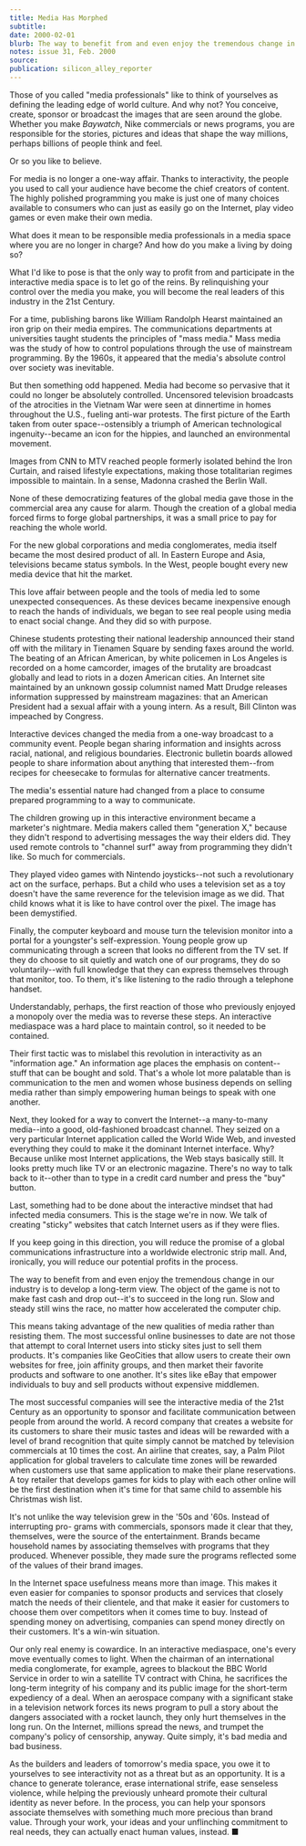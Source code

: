 ```yaml
---
title: Media Has Morphed
subtitle:
date: 2000-02-01
blurb: The way to benefit from and even enjoy the tremendous change in our industry is to develop a long-term view. The object of the game is not to make fast cash and drop out--it's to succeed in the long run. Slow and steady still wins the race, no matter how accelerated the computer chip.
notes: issue 31, Feb. 2000
source:
publication: silicon_alley_reporter
---
```


Those of you called "media professionals" like to think of yourselves as defining the leading edge of world culture. And why not? You conceive, create, sponsor or broadcast the images that are seen around the globe. Whether you make _Baywatch_, Nike commercials or news programs, you are responsible for the stories, pictures and ideas that shape the way millions, perhaps billions of people think and feel.

Or so you like to believe.

For media is no longer a one-way affair. Thanks to interactivity, the people you used to call your audience have become the chief creators of content. The highly polished programming you make is just one of many choices available to consumers who can just as easily go on the Internet, play video games or even make their own media.

What does it mean to be responsible media professionals in a media space where you are no longer in charge? And how do you make a living by doing so?

What I'd like to pose is that the only way to profit from and participate in the interactive media space is to let go of the reins. By relinquishing your control over the media you make, you will become the real leaders of this industry in the 21st Century.

For a time, publishing barons like William Randolph Hearst maintained an iron grip on their media empires. The communications departments at universities taught students the principles of "mass media." Mass media was the study of how to control populations through the use of mainstream programming. By the 1960s, it appeared that the media's absolute control over society was inevitable.

But then something odd happened. Media had become so pervasive that it could no longer be absolutely controlled. Uncensored television broadcasts of the atrocities in the Vietnam War were seen at dinnertime in homes throughout the U.S., fueling anti-war protests. The first picture of the Earth taken from outer space--ostensibly a triumph of American technological ingenuity--became an icon for the hippies, and launched an environmental movement.

Images from CNN to MTV reached people formerly isolated behind the Iron Curtain, and raised lifestyle expectations, making those totalitarian regimes impossible to maintain. In a sense, Madonna crashed the Berlin Wall.

None of these democratizing features of the global media gave those in the commercial area any cause for alarm. Though the creation of a global media forced firms to forge global partnerships, it was a small price to pay for reaching the whole world.

For the new global corporations and media conglomerates, media itself became the most desired product of all. In Eastern Europe and Asia, televisions became status symbols. In the West, people bought every new media device that hit the market.

This love affair between people and the tools of media led to some unexpected consequences. As these devices became inexpensive enough to reach the hands of individuals, we began to see real people using media to enact social change. And they did so with purpose.

Chinese students protesting their national leadership announced their stand off with the military in Tienamen Square by sending faxes around the world. The beating of an African American, by white policemen in Los Angeles is recorded on a home camcorder, images of the brutality are broadcast globally and lead to riots in a dozen American cities. An Internet site maintained by an unknown gossip columnist named Matt Drudge releases information suppressed by mainstream magazines: that an American President had a sexual affair with a young intern. As a result, Bill Clinton was impeached by Congress.

Interactive devices changed the media from a one-way broadcast to a community event. People began sharing information and insights across racial, national, and religious boundaries. Electronic bulletin boards allowed people to share information about anything that interested them--from recipes for cheesecake to formulas for alternative cancer treatments.

The media's essential nature had changed from a place to consume prepared programming to a way to communicate.

The children growing up in this interactive environment became a marketer's nightmare. Media makers called them "generation X," because they didn't respond to advertising messages the way their elders did. They used remote controls to "channel surf" away from programming they didn't like. So much for commercials.

They played video games with Nintendo joysticks--not such a revolutionary act on the surface, perhaps. But a child who uses a television set as a toy doesn't have the same reverence for the television image as we did. That child knows what it is like to have control over the pixel. The image has been demystified.

Finally, the computer keyboard and mouse turn the television monitor into a portal for a youngster's self-expression. Young people grow up communicating through a screen that looks no different from the TV set. If they do choose to sit quietly and watch one of our programs, they do so voluntarily--with full knowledge that they can express themselves through that monitor, too. To them, it's like listening to the radio through a telephone handset.

Understandably, perhaps, the first reaction of those who previously enjoyed a monopoly over the media was to reverse these steps. An interactive mediaspace was a hard place to maintain control, so it needed to be contained.

Their first tactic was to mislabel this revolution in interactivity as an "information age." An information age places the emphasis on content--stuff that can be bought and sold. That's a whole lot more palatable than is communication to the men and women whose business depends on selling media rather than simply empowering human beings to speak with one another.

Next, they looked for a way to convert the Internet--a many-to-many media--into a good, old-fashioned broadcast channel. They seized on a very particular Internet application called the World Wide Web, and invested everything they could to make it the dominant Internet interface. Why? Because unlike most Internet applications, the Web stays basically still. It looks pretty much like TV or an electronic magazine. There's no way to talk back to it--other than to type in a credit card number and press the "buy" button.

Last, something had to be done about the interactive mindset that had infected media consumers. This is the stage we're in now. We talk of creating "sticky" websites that catch Internet users as if they were flies.

If you keep going in this direction, you will reduce the promise of a global communications infrastructure into a worldwide electronic strip mall. And, ironically, you will reduce our potential profits in the process.

The way to benefit from and even enjoy the tremendous change in our industry is to develop a long-term view. The object of the game is not to make fast cash and drop out--it's to succeed in the long run. Slow and steady still wins the race, no matter how accelerated the computer chip.

This means taking advantage of the new qualities of media rather than resisting them. The most successful online businesses to date are not those that attempt to coral Internet users into sticky sites just to sell them products. It's companies like GeoCities that allow users to create their own websites for free, join affinity groups, and then market their favorite products and software to one another. It's sites like eBay that empower individuals to buy and sell products without expensive middlemen.

The most successful companies will see the interactive media of the 21st Century as an opportunity to sponsor and facilitate communication between people from around the world. A record company that creates a website for its customers to share their music tastes and ideas will be rewarded with a level of brand recognition that quite simply cannot be matched by television commercials at 10 times the cost. An airline that creates, say, a Palm Pilot application for global travelers to calculate time zones will be rewarded when customers use that same application to make their plane reservations. A toy retailer that develops games for kids to play with each other online will be the first destination when it's time for that same child to assemble his Christmas wish list.

It's not unlike the way television grew in the '50s and '60s. Instead of interrupting pro- grams with commercials, sponsors made it clear that they, themselves, were the source of the entertainment. Brands became household names by associating themselves with programs that they produced. Whenever possible, they made sure the programs reflected some of the values of their brand images.

In the Internet space usefulness means more than image. This makes it even easier for companies to sponsor products and services that closely match the needs of their clientele, and that make it easier for customers to choose them over competitors when it comes time to buy. Instead of spending money on advertising, companies can spend money directly on their customers. It's a win-win situation.

Our only real enemy is cowardice. In an interactive mediaspace, one's every move eventually comes to light. When the chairman of an international media conglomerate, for example, agrees to blackout the BBC World Service in order to win a satellite TV contract with China, he sacrifices the long-term integrity of his company and its public image for the short-term expediency of a deal. When an aerospace company with a significant stake in a television network forces its news program to pull a story about the dangers associated with a rocket launch, they only hurt themselves in the long run. On the Internet, millions spread the news, and trumpet the company's policy of censorship, anyway. Quite simply, it's bad media and bad business.

As the builders and leaders of tomorrow's media space, you owe it to yourselves to see interactivity not as a threat but as an opportunity. It is a chance to generate tolerance, erase international strife, ease senseless violence, while helping the previously unheard promote their cultural identity as never before. In the process, you can help your sponsors associate themselves with something much more precious than brand value. Through your work, your ideas and your unflinching commitment to real needs, they can actually enact human values, instead. ■
